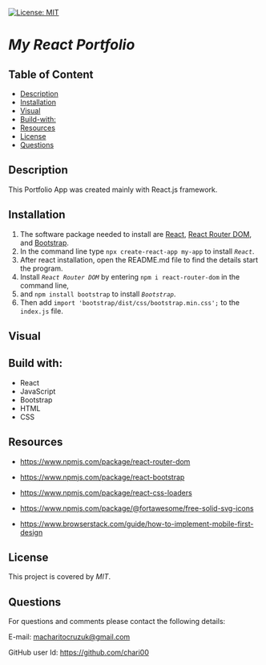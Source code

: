 [![License: MIT](https://img.shields.io/badge/License-MIT-yellow.svg)](https://opensource.org/licenses/MIT)

# **_My React Portfolio_**

## Table of Content

- [Description](#Description)
- [Installation](#Installation)
- [Visual](#Visual)
- [Build-with:](#Build-with:)
- [Resources](#Resources)
- [License](#License)
- [Questions](#Questions)

## Description

This Portfolio App was created mainly with React.js framework.

## Installation

1. The software package needed to install are [React](https://reactjs.org/docs/getting-started.html), [React Router DOM](https://www.npmjs.com/package/react-router-dom), and [Bootstrap](https://react-bootstrap.github.io/getting-started/introduction/).
2. In the command line type `npx create-react-app my-app` to install _`React`_.
3. After react installation, open the README.md file to find the details start the program.
4. Install _`React Router DOM`_ by entering `npm i react-router-dom` in the command line,
5. and `npm install bootstrap` to install _`Bootstrap`_.
6. Then add `import 'bootstrap/dist/css/bootstrap.min.css';` to the `index.js` file.

## Visual

####

## Build with:

- React
- JavaScript
- Bootstrap
- HTML
- CSS

## Resources

- https://www.npmjs.com/package/react-router-dom

- https://www.npmjs.com/package/react-bootstrap

- https://www.npmjs.com/package/react-css-loaders

- https://www.npmjs.com/package/@fortawesome/free-solid-svg-icons

- https://www.browserstack.com/guide/how-to-implement-mobile-first-design

## License

This project is covered by _MIT_.

## Questions

For questions and comments please contact the following details:

E-mail: macharitocruzuk@gmail.com

GitHub user Id: https://github.com/chari00
